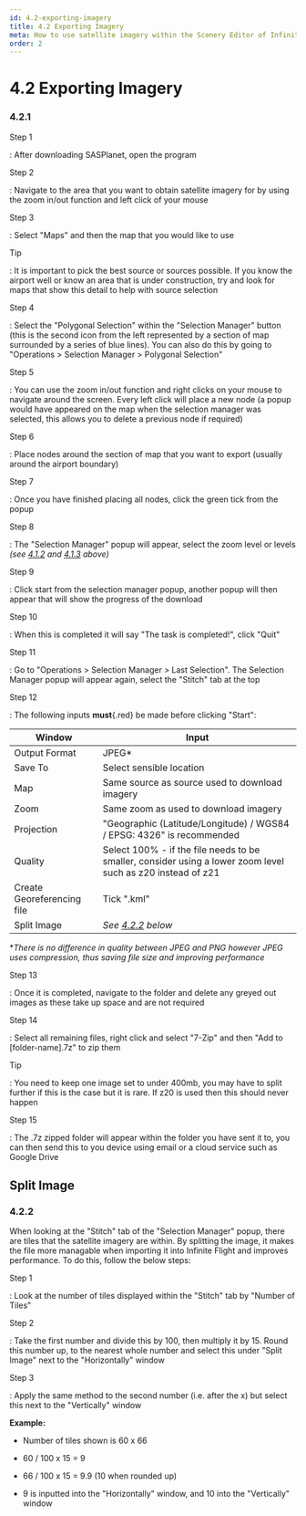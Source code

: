 ```yaml
---
id: 4.2-exporting-imagery
title: 4.2 Exporting Imagery
meta: How to use satellite imagery within the Scenery Editor of Infinite Flight.
order: 2
---
```


# 4.2 Exporting Imagery



### 4.2.1

Step 1

: After downloading SASPlanet, open the program



Step 2

: Navigate to the area that you want to obtain satellite imagery for by using the zoom in/out function and left click of your mouse



Step 3

: Select "Maps" and then the map that you would like to use



Tip

: It is important to pick the best source or sources possible. If you know the airport well or know an area that is under construction, try and look for maps that show this detail to help with source selection 



Step 4

: Select the "Polygonal Selection" within the "Selection Manager" button (this is the second icon from the left represented by a section of map surrounded by a series of blue lines). You can also do this by going to "Operations > Selection Manager > Polygonal Selection"



Step 5

: You can use the zoom in/out function and right clicks on your mouse to navigate around the screen. Every left click will place a new node (a popup would have appeared on the map when the selection manager was selected, this allows you to delete a previous node if required)



Step 6

: Place nodes around the section of map that you want to export (usually around the airport boundary)



Step 7

: Once you have finished placing all nodes, click the green tick from the popup



Step 8

: The "Selection Manager" popup will appear, select the zoom level or levels *(see [4.1.2](/guide/scenery-editor-manual/4.-satellite-imagery/4.1-satellite#4.1.2) and [4.1.3](/guide/scenery-editor-manual/4.-satellite-imagery/4.1-satellite#4.1.3) above)*



Step 9

: Click start from the selection manager popup, another popup will then appear that will show the progress of the download



Step 10

: When this is completed it will say "The task is completed!", click "Quit"



Step 11

: Go to "Operations > Selection Manager > Last Selection". The Selection Manager popup will appear again, select the "Stitch" tab at the top



Step 12

: The following inputs **must**{.red} be made before clicking "Start":



| Window                     | Input                                                        |
| -------------------------- | ------------------------------------------------------------ |
| Output Format              | JPEG*                                                        |
| Save To                    | Select sensible location                                     |
| Map                        | Same source as source used to download imagery               |
| Zoom                       | Same zoom as used to download imagery                        |
| Projection                 | "Geographic (Latitude/Longitude) / WGS84 / EPSG: 4326" is recommended |
| Quality                    | Select 100% - if the file needs to be smaller, consider using a lower zoom level such as z20 instead of z21 |
| Create Georeferencing file | Tick ".kml"                                                  |
| Split Image                | *See [4.2.2](/guide/scenery-editor-manual/4.-satellite-imagery/4.2-exporting-imagery#4.2.2) below* |

**There is no difference in quality between JPEG and PNG however JPEG uses compression, thus saving file size and improving performance*



Step 13

: Once it is completed, navigate to the folder and delete any greyed out images as these take up space and are not required



Step 14

: Select all remaining files, right click and select "7-Zip" and then "Add to [folder-name].7z" to zip them



Tip

: You need to keep one image set to under 400mb, you may have to split further if this is the case but it is rare. If z20 is used then this should never happen



Step 15

: The .7z zipped folder will appear within the folder you have sent it to, you can then send this to you device using email or a cloud service such as Google Drive



## Split Image

### 4.2.2

When looking at the "Stitch" tab of the "Selection Manager" popup, there are tiles that the satellite imagery are within. By splitting the image, it makes the file more managable when importing it into Infinite Flight and improves performance. To do this, follow the below steps:



Step 1

: Look at the number of tiles displayed within the "Stitch" tab by "Number of Tiles"



Step 2

: Take the first number and divide this by 100, then multiply it by 15. Round this number up, to the nearest whole number and select this under "Split Image" next to the "Horizontally" window



Step 3

: Apply the same method to the second number (i.e. after the x) but select this next to the "Vertically" window



**Example:**

- Number of tiles shown is 60 x 66

- 60 / 100 x 15 = 9

- 66 / 100 x 15 = 9.9 (10 when rounded up)

- 9 is inputted into the "Horizontally" window, and 10 into the "Vertically" window


